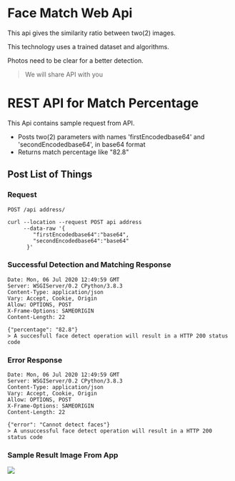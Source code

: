 # Face Match Web Api

This api gives the similarity ratio between two(2) images.

This technology uses a trained dataset and algorithms.

Photos need to be clear for a better detection.

>We will share API with you 

# REST API for Match Percentage

This Api contains sample request from API.
 - Posts two(2) parameters with names 'firstEncodedbase64' and 'secondEncodedbase64', in base64 format
 - Returns match percentage like "82.8"

## Post List of Things

### Request

`POST /api address/`

    curl --location --request POST api address
         --data-raw '{
            "firstEncodedbase64":"base64",
            "secondEncodedbase64":"base64"
          }'

### Successful Detection and Matching Response

    Date: Mon, 06 Jul 2020 12:49:59 GMT
    Server: WSGIServer/0.2 CPython/3.8.3
    Content-Type: application/json
    Vary: Accept, Cookie, Origin
    Allow: OPTIONS, POST
    X-Frame-Options: SAMEORIGIN
    Content-Length: 22
    
    {"percentage": "82.8"}
    > A succesfull face detect operation will result in a HTTP 200 status code
    
    
### Error Response

    Date: Mon, 06 Jul 2020 12:49:59 GMT
    Server: WSGIServer/0.2 CPython/3.8.3
    Content-Type: application/json
    Vary: Accept, Cookie, Origin
    Allow: OPTIONS, POST
    X-Frame-Options: SAMEORIGIN
    Content-Length: 22
    
    {"error": "Cannot detect faces"}
    > A unsuccessful face detect operation will result in a HTTP 200 status code
    
 ### Sample Result Image From App

![](https://cloud.githubusercontent.com/assets/896692/23625282/7f2d79dc-025d-11e7-8728-d8924596f8fa.png)
    
    





